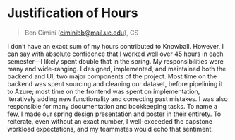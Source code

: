 # Justification of Hours

> Ben Cimini (ciminibb@mail.uc.edu), CS

I don’t have an exact sum of my hours contributed to Knowball. However, I can say with absolute confidence that I worked well over
45 hours in each semester—I likely spent double that in the spring. My responsibilities were many and wide-ranging. I designed,
implemented, and maintained both the backend and UI, two major components of the project. Most time on the backend was spent sourcing
and cleaning our dataset, before pipelining it to Azure; most time on the frontend was spent on implementation, iteratively adding
new functionality and correcting past mistakes. I was also responsible for many documentation and bookkeeping tasks. To name a few, I
made our spring design presentation and poster in their entirety. To reiterate, even without an exact number, I well-exceeded the
capstone workload expectations, and my teammates would echo that sentiment.
